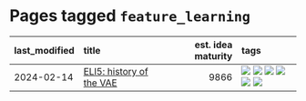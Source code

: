 # Pages tagged `feature_learning`

|last_modified|title|est. idea maturity|tags
|:---|:---|---:|:---|
|2024-02-14|[ELI5: history of the VAE](../ufldl_history.md)|9866|[![](https://img.shields.io/badge/tag-education-c6963e)](../tags/education.md) [![](https://img.shields.io/badge/tag-feature_learning-6013c8)](../tags/feature_learning.md) [![](https://img.shields.io/badge/tag-history-e3be61)](../tags/history.md) [![](https://img.shields.io/badge/tag-history_of_science-e9b626)](../tags/history_of_science.md) [![](https://img.shields.io/badge/tag-publication-3f9741)](../tags/publication.md) [![](https://img.shields.io/badge/tag-vae-1614f8)](../tags/vae.md)|